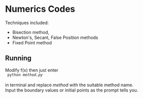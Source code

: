 # Numerics Codes

Techniques included:
- Bisection method,
- Newton's, Secant, False Position methods
- Fixed Point method 
## Running
Modify f(x) then just enter <br>
<code>
python *method.py* 
</code>
<br>
in terminal and replace *method* with the suitable method name. <br>
Input the boundary values or initial points as the prompt tells you. 